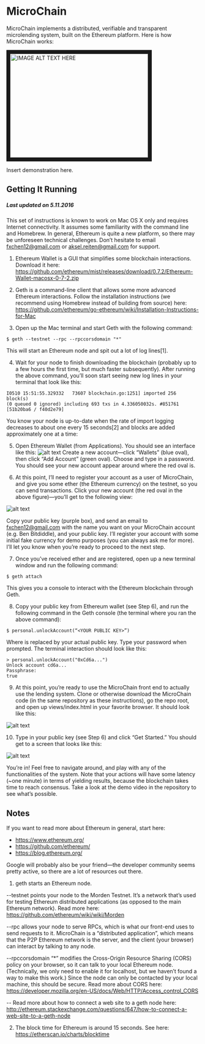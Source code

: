 # MicroChain
MicroChain implements a distributed, verifiable and transparent microlending system, built on the Ethereum platform. 
Here is how MicroChain works: 

<a href="http://www.youtube.com/watch?feature=player_embedded&v=qx8hrhBZJ98
" target="_blank"><img src="http://img.youtube.com/vi/qx8hrhBZJ98/0.jpg" 
alt="IMAGE ALT TEXT HERE" width="360" height="270" border="10" /></a>

Insert demonstration here. 

## Getting It Running
##### Last updated on 5.11.2016
This set of instructions is known to work on Mac OS X only and requires Internet connectivity. It assumes some familiarity with the command line and Homebrew. In general, Ethereum is quite a new platform, so there may be unforeseen technical challenges. Don’t hesitate to email fxchen12@gmail.com or aksel.reiten@gmail.com for support.

1. Ethereum Wallet is a GUI that simplifies some blockchain interactions. Download it here: https://github.com/ethereum/mist/releases/download/0.7.2/Ethereum-Wallet-macosx-0-7-2.zip

2. Geth is a command-line client that allows some more advanced Ethereum interactions. Follow the installation instructions (we recommend using Homebrew instead of building from source) here:
https://github.com/ethereum/go-ethereum/wiki/Installation-Instructions-for-Mac

3. Open up the Mac terminal and start Geth with the following command: 
 ```   
 $ geth --testnet --rpc --rpccorsdomain "*" 
 ```
 This will start an Ethereum node and spit out a lot of log lines[1].

4. Wait for your node to finish downloading the blockchain (probably up to a few hours the first time, but much faster subsequently). After running the above command, you’ll soon start seeing new log lines in your terminal that look like this:

 ```
 I0510 15:51:55.329332   73607 blockchain.go:1251] imported 256 block(s) 
 (0 queued 0 ignored) including 693 txs in 4.336050032s. #851761 [51b20ba6 / f40d2e79]
 ```

 You know your node is up-to-date when the rate of import logging decreases to about one every 15 seconds[2] and blocks are added approximately one at a time:

5.	Open Ethereum Wallet (from Applications). You should see an interface like this:
![alt text](https://github.com/akselreiten/857_root/blob/master/img/rm1.png "Account Overview")
 Create a new account—click “Wallets” (blue oval), then click “Add Account” (green oval). Choose and type in a password. You should see your new account appear around where the red oval is.

6. At this point, I’ll need to register your account as a user of MicroChain, and give you some ether (the Ethereum currency) on the testnet, so you can send transactions. Click your new account (the red oval in the above figure)—you’ll get to the following view:
 
 ![alt text](https://github.com/akselreiten/857_root/blob/master/img/rm2.png "Public Key")
 
 Copy your public key (purple box), and send an email to fxchen12@gmail.com with the name you want on your MicroChain account (e.g. Ben Bitdiddle), and your public key. I’ll register your account with some initial fake currency for demo purposes (you can always ask me for more). I’ll let you know when you’re ready to proceed to the next step.

7.	Once you’ve received ether and are registered, open up a new terminal window and run the following command:
 ```
 $ geth attach
 ```

 This gives you a console to interact with the Ethereum blockchain through Geth.
 
8. Copy your public key from Ethereum wallet (see Step 6), and run the following command in the Geth console (the terminal where you ran the above command):
 ```
 $ personal.unlockAccount(“<YOUR PUBLIC KEY>”)
 ```

 Where <YOUR PUBLIC KEY> is replaced by your actual public key. Type your password when prompted. The terminal interaction should look like this:
 ```
 > personal.unlockAccount("0xCd6a...")
 Unlock account cd6a...
 Passphrase: 
 true
 ```

9. At this point, you’re ready to use the MicroChain front end to actually use the lending system. Clone or otherwise download the MicroChain code (in the same repository as these instructions), go the repo root, and open up views/index.html in your favorite browser. It should look like this:

 ![alt text](https://github.com/akselreiten/857_root/blob/master/img/rm3.png "MicroChain web interface")


10. Type in your public key (see Step 6) and click “Get Started.” You should get to a screen that looks like this:
 
 ![alt text](https://github.com/akselreiten/857_root/blob/master/img/rm4.png "In")

 You’re in! Feel free to navigate around, and play with any of the functionalities of the system. Note that your actions will have some latency (~one minute) in terms of yielding results, because the blockchain takes time to reach consensus. Take a look at the demo video in the repository to see what’s possible.
 
## Notes
If you want to read more about Ethereum in general, start here:
-	https://www.ethereum.org/
-	https://github.com/ethereum/
-	https://blog.ethereum.org/

Google will probably also be your friend—the developer community seems pretty active, so there are a lot of resources out there.

1.	geth starts an Ethereum node.

 --testnet points your node to the Morden Testnet. It’s a network that’s used for testing Ethereum distributed applications (as opposed to the main Ethereum network). Read more here:
https://github.com/ethereum/wiki/wiki/Morden

 --rpc allows your node to serve RPCs, which is what our front-end uses to send requests to it. MicroChain is a “distributed application”, which means that the P2P Ethereum network is the server, and the client (your browser) can interact by talking to any node.

 --rpccorsdomain “*” modifies the Cross-Origin Resource Sharing (CORS) policy on your browser, so it can talk to your local Ethereum node. (Technically, we only need to enable it for localhost, but we haven’t found a way to make this work.) Since the node can only be contacted by your local machine, this should be secure. Read more about CORS here:
 https://developer.mozilla.org/en-US/docs/Web/HTTP/Access_control_CORS
 
 -- Read more about how to connect a web site to a geth node here: http://ethereum.stackexchange.com/questions/647/how-to-connect-a-web-site-to-a-geth-node

2.	The block time for Ethereum is around 15 seconds. See here:
 https://etherscan.io/charts/blocktime










